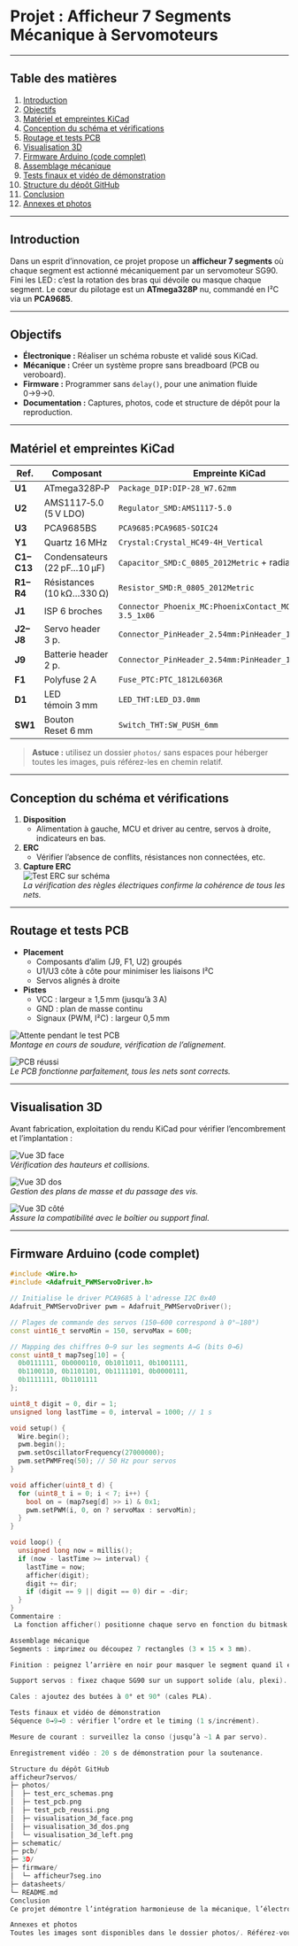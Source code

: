 # Projet : Afficheur 7 Segments Mécanique à Servomoteurs

---

## Table des matières

1. [Introduction](#introduction)  
2. [Objectifs](#objectifs)  
3. [Matériel et empreintes KiCad](#matériel-et-empreintes-kicad)  
4. [Conception du schéma et vérifications](#conception-du-schéma-et-vérifications)  
5. [Routage et tests PCB](#routage-et-tests-pcb)  
6. [Visualisation 3D](#visualisation-3d)  
7. [Firmware Arduino (code complet)](#firmware-arduino-code-complet)  
8. [Assemblage mécanique](#assemblage-mécanique)  
9. [Tests finaux et vidéo de démonstration](#tests-finaux-et-vidéo-de-démonstration)  
10. [Structure du dépôt GitHub](#structure-du-dépôt-github)  
11. [Conclusion](#conclusion)  
12. [Annexes et photos](#annexes-et-photos)  

---

## Introduction

Dans un esprit d’innovation, ce projet propose un **afficheur 7 segments** où chaque segment est actionné mécaniquement par un servomoteur SG90. Fini les LED : c’est la rotation des bras qui dévoile ou masque chaque segment. Le cœur du pilotage est un **ATmega328P** nu, commandé en I²C via un **PCA9685**.  

---

## Objectifs

- **Électronique :** Réaliser un schéma robuste et validé sous KiCad.  
- **Mécanique :** Créer un système propre sans breadboard (PCB ou veroboard).  
- **Firmware :** Programmer sans `delay()`, pour une animation fluide 0→9→0.  
- **Documentation :** Captures, photos, code et structure de dépôt pour la reproduction.

---

## Matériel et empreintes KiCad

| Ref.   | Composant                   | Empreinte KiCad                                          |
|--------|-----------------------------|----------------------------------------------------------|
| **U1** | ATmega328P‑P                | `Package_DIP:DIP-28_W7.62mm`                             |
| **U2** | AMS1117‑5.0 (5 V LDO)       | `Regulator_SMD:AMS1117-5.0`                              |
| **U3** | PCA9685BS                   | `PCA9685:PCA9685-SOIC24`                                 |
| **Y1** | Quartz 16 MHz               | `Crystal:Crystal_HC49-4H_Vertical`                       |
| **C1–C13** | Condensateurs (22 pF…10 µF) | `Capacitor_SMD:C_0805_2012Metric` + radial pour C5   |
| **R1–R4** | Résistances (10 kΩ…330 Ω)  | `Resistor_SMD:R_0805_2012Metric`                         |
| **J1** | ISP 6 broches               | `Connector_Phoenix_MC:PhoenixContact_MC_1,5_6-G-3.5_1x06`|
| **J2–J8** | Servo header 3 p.         | `Connector_PinHeader_2.54mm:PinHeader_1x03_P2.54mm`      |
| **J9** | Batterie header 2 p.        | `Connector_PinHeader_2.54mm:PinHeader_1x02_P2.54mm`      |
| **F1** | Polyfuse 2 A                | `Fuse_PTC:PTC_1812L6036R`                                |
| **D1** | LED témoin 3 mm             | `LED_THT:LED_D3.0mm`                                     |
| **SW1**| Bouton Reset 6 mm           | `Switch_THT:SW_PUSH_6mm`                                 |

> **Astuce :** utilisez un dossier `photos/` sans espaces pour héberger toutes les images, puis référez-les en chemin relatif.  

---

## Conception du schéma et vérifications

1. **Disposition**  
   - Alimentation à gauche, MCU et driver au centre, servos à droite, indicateurs en bas.  
2. **ERC**  
   - Vérifier l’absence de conflits, résistances non connectées, etc.  
3. **Capture ERC**  
   ![Test ERC sur schéma](photos/test_erc_schemas.png)  
   *La vérification des règles électriques confirme la cohérence de tous les nets.*

---

## Routage et tests PCB

- **Placement**  
  - Composants d’alim (J9, F1, U2) groupés  
  - U1/U3 côte à côte pour minimiser les liaisons I²C  
  - Servos alignés à droite  
- **Pistes**  
  - VCC : largeur ≥ 1,5 mm (jusqu’à 3 A)  
  - GND : plan de masse continu  
  - Signaux (PWM, I²C) : largeur 0,5 mm  

![Attente pendant le test PCB](photos/test_pcb.png)  
*Montage en cours de soudure, vérification de l’alignement.*  

![PCB réussi](photos/test_pcb_reussi.png)  
*Le PCB fonctionne parfaitement, tous les nets sont corrects.*  

---

## Visualisation 3D

Avant fabrication, exploitation du rendu KiCad pour vérifier l’encombrement et l’implantation :

![Vue 3D face](photos/visualisation_3d.png)  
*Vérification des hauteurs et collisions.*  

![Vue 3D dos](photos/visualisation_dos.png)  
*Gestion des plans de masse et du passage des vis.*  

![Vue 3D côté](\photos\visualisaton3d_gauche.png)  
*Assure la compatibilité avec le boîtier ou support final.*  

---

## Firmware Arduino (code complet)

```cpp
#include <Wire.h>
#include <Adafruit_PWMServoDriver.h>

// Initialise le driver PCA9685 à l'adresse I2C 0x40
Adafruit_PWMServoDriver pwm = Adafruit_PWMServoDriver();

// Plages de commande des servos (150–600 correspond à 0°–180°)
const uint16_t servoMin = 150, servoMax = 600;

// Mapping des chiffres 0–9 sur les segments A→G (bits 0→6)
const uint8_t map7seg[10] = {
  0b0111111, 0b0000110, 0b1011011, 0b1001111,
  0b1100110, 0b1101101, 0b1111101, 0b0000111,
  0b1111111, 0b1101111
};

uint8_t digit = 0, dir = 1;
unsigned long lastTime = 0, interval = 1000; // 1 s

void setup() {
  Wire.begin();
  pwm.begin();
  pwm.setOscillatorFrequency(27000000);
  pwm.setPWMFreq(50); // 50 Hz pour servos
}

void afficher(uint8_t d) {
  for (uint8_t i = 0; i < 7; i++) {
    bool on = (map7seg[d] >> i) & 0x1;
    pwm.setPWM(i, 0, on ? servoMax : servoMin);
  }
}

void loop() {
  unsigned long now = millis();
  if (now - lastTime >= interval) {
    lastTime = now;
    afficher(digit);
    digit += dir;
    if (digit == 9 || digit == 0) dir = -dir;
  }
}
Commentaire :
 La fonction afficher() positionne chaque servo en fonction du bitmask du chiffre. On utilise millis() pour ne jamais bloquer l’exécution.

Assemblage mécanique
Segments : imprimez ou découpez 7 rectangles (3 × 15 × 3 mm).

Finition : peignez l’arrière en noir pour masquer le segment quand il est basculé.

Support servos : fixez chaque SG90 sur un support solide (alu, plexi).

Cales : ajoutez des butées à 0° et 90° (cales PLA).

Tests finaux et vidéo de démonstration
Séquence 0→9→0 : vérifier l’ordre et le timing (1 s/incrément).

Mesure de courant : surveillez la conso (jusqu’à ~1 A par servo).

Enregistrement vidéo : 20 s de démonstration pour la soutenance.

Structure du dépôt GitHub
afficheur7servos/
├─ photos/
│  ├─ test_erc_schemas.png
│  ├─ test_pcb.png
│  ├─ test_pcb_reussi.png
│  ├─ visualisation_3d_face.png
│  ├─ visualisation_3d_dos.png
│  └─ visualisation_3d_left.png
├─ schematic/
├─ pcb/
├─ 3D/
├─ firmware/
│  └─ afficheur7seg.ino
├─ datasheets/
└─ README.md
Conclusion
Ce projet démontre l’intégration harmonieuse de la mécanique, l’électronique et le code non bloquant. La documentation complète—schéma, PCB, rendus 3D, code et photos—permet une reproduction aisée et une présentation professionnelle.

Annexes et photos
Toutes les images sont disponibles dans le dossier photos/. Référez-vous aux légendes pour comprendre chaque étape du processus.

